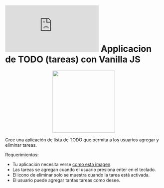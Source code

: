 # ![alt text](https://assets.breatheco.de/apis/img/images.php?blob&random&cat=icon&tags=breathecode,32) Applicacion de TODO (tareas) con Vanilla JS

<p align="center">
  <img height="200" src="https://projects.breatheco.de/json?slug=todo-list&preview" />
</p>

Cree una aplicación de lista de TODO que permita a los usuarios agregar y eliminar tareas.

Requerimientos:
- Tu aplicación necesita verse [como esta imagen](https://github.com/breatheco-de/exercise-todo-list/blob/master/preview.gif?raw=true).
- Las tareas se agregan cuando el usuario presiona enter en el teclado.
- El icono de eliminar solo se muestra cuando la tarea está activada.
- El usuario puede agregar tantas tareas como desee.
